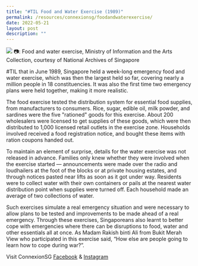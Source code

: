 ```yaml
---
title: "#TIL Food and Water Exercise (1989)"
permalink: /resources/connexionsg/foodandwaterexercise/
date: 2022-05-21
layout: post
description: ""
---
```

![](/images/connexionsg/Food%20and%20water%20exercise.jpg)
📷: Food and water exercise, Ministry of Information and the Arts Collection, courtesy of National Archives of Singapore

#TIL that in June 1989, Singapore held a week-long emergency food and water exercise, which was then the largest held so far, covering nearly a million people in 18 constituencies. It was also the first time two emergency plans were held together, making it more realistic.

The food exercise tested the distribution system for essential food supplies, from manufacturers to consumers. Rice, sugar, edible oil, milk powder, and sardines were the five "rationed" goods for this exercise. About 200 wholesalers were licensed to get supplies of these goods, which were then distributed to 1,000 licensed retail outlets in the exercise zone. Households involved received a food registration notice, and bought these items with ration coupons handed out.

To maintain an element of surprise, details for the water exercise was not released in advance. Families only knew whether they were involved when the exercise started — announcements were made over the radio and loudhailers at the foot of the blocks or at private housing estates, and through notices pasted near lifts as soon as it got under way. Residents were to collect water with their own containers or pails at the nearest water distribution point when supplies were turned off. Each household made an average of two collections of water.

Such exercises simulate a real emergency situation and were necessary to allow plans to be tested and improvements to be made ahead of a real emergency. Through these exercises, Singaporeans also learnt to better cope with emergencies where there can be disruptions to food, water and other essentials all at once. As Madam Rakish binti Ali from Bukit Merah View who participated in this exercise said, “How else are people going to learn how to cope during war?”.


Visit ConnexionSG [Facebook](https://www.facebook.com/ConnexionSG) & [Instagram](https://www.instagram.com/connexionsg/)
